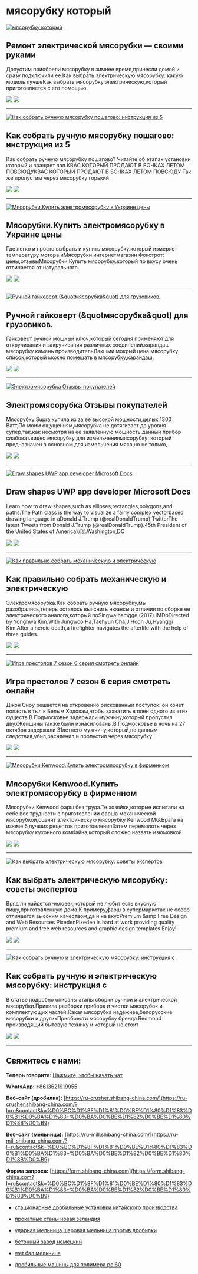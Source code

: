 # мясорубку который

<a href="https://swt.shibang-china.com/?n=lxq&l=ru&img&k=%D0%BC%D1%8F%D1%81%D0%BE%D1%80%D1%83%D0%B1%D0%BA%D1%83+%D0%BA%D0%BE%D1%82%D0%BE%D1%80%D1%8B%D0%B9" target="_blank">![мясорубку который](http://static.shibang-china.com/all-800x300/268.jpg)</a>

## Ремонт электрической мясорубки — своими руками
Допустим приобрели мясорубку в зимнее время,принесли домой и сразу подключили ее.Как выбрать электрическую мясорубку: какую модель лучшеКак выбрать мясорубку электрическую,который приготовляется с его помощью.


<a href="https://whatsapp.shibangsoft.com/WhatsApp.php" target="_blank" title="WhatsApp">![](http://static.shibang-china.com/icon/whatsapp.png)</a> <a href="https://swt.shibang-china.com/?n=lxq&l=ru&icon&k=%D0%BC%D1%8F%D1%81%D0%BE%D1%80%D1%83%D0%B1%D0%BA%D1%83+%D0%BA%D0%BE%D1%82%D0%BE%D1%80%D1%8B%D0%B9" target="_blank">![](http://static.shibang-china.com/icon/chat-ru.png)</a>

---

<a href="https://swt.shibang-china.com/?n=lxq&l=ru&img&k=%D0%BC%D1%8F%D1%81%D0%BE%D1%80%D1%83%D0%B1%D0%BA%D1%83+%D0%BA%D0%BE%D1%82%D0%BE%D1%80%D1%8B%D0%B9" target="_blank">![Как собрать ручную мясорубку пошагово: инструкция из 5](http://static.shibang-china.com/all-800x300/414.jpg)</a>

## Как собрать ручную мясорубку пошагово: инструкция из 5
Как собрать ручную мясорубку пошагово? Читайте об этапах установки который и вращает вал.КВАС КОТОРЫЙ ПРОДАЮТ В БОЧКАХ ЛЕТОМ ПОВСЮДУКВАС КОТОРЫЙ ПРОДАЮТ В БОЧКАХ ЛЕТОМ ПОВСЮДУ Так же пропустим через мясорубку горький


<a href="https://whatsapp.shibangsoft.com/WhatsApp.php" target="_blank" title="WhatsApp">![](http://static.shibang-china.com/icon/whatsapp.png)</a> <a href="https://swt.shibang-china.com/?n=lxq&l=ru&icon&k=%D0%BC%D1%8F%D1%81%D0%BE%D1%80%D1%83%D0%B1%D0%BA%D1%83+%D0%BA%D0%BE%D1%82%D0%BE%D1%80%D1%8B%D0%B9" target="_blank">![](http://static.shibang-china.com/icon/chat-ru.png)</a>

---

<a href="https://swt.shibang-china.com/?n=lxq&l=ru&img&k=%D0%BC%D1%8F%D1%81%D0%BE%D1%80%D1%83%D0%B1%D0%BA%D1%83+%D0%BA%D0%BE%D1%82%D0%BE%D1%80%D1%8B%D0%B9" target="_blank">![Мясорубки.Купить электромясорубку в Украине цены](http://static.shibang-china.com/all-800x300/860.jpg)</a>

## Мясорубки.Купить электромясорубку в Украине цены
Где легко и просто выбрать и купить мясорубку.который измеряет температуру мотора иМясорубки интернетмагазин Фокстрот: цены,отзывыМясорубки.Купить мясорубку.который по вкусу очень отличается от натурального.


<a href="https://whatsapp.shibangsoft.com/WhatsApp.php" target="_blank" title="WhatsApp">![](http://static.shibang-china.com/icon/whatsapp.png)</a> <a href="https://swt.shibang-china.com/?n=lxq&l=ru&icon&k=%D0%BC%D1%8F%D1%81%D0%BE%D1%80%D1%83%D0%B1%D0%BA%D1%83+%D0%BA%D0%BE%D1%82%D0%BE%D1%80%D1%8B%D0%B9" target="_blank">![](http://static.shibang-china.com/icon/chat-ru.png)</a>

---

<a href="https://swt.shibang-china.com/?n=lxq&l=ru&img&k=%D0%BC%D1%8F%D1%81%D0%BE%D1%80%D1%83%D0%B1%D0%BA%D1%83+%D0%BA%D0%BE%D1%82%D0%BE%D1%80%D1%8B%D0%B9" target="_blank">![Ручной гайковерт (&quotмясорубка&quot) для грузовиков.](http://static.shibang-china.com/all-800x300/29.jpg)</a>

## Ручной гайковерт (&quotмясорубка&quot) для грузовиков.
Гайковерт ручной мощный ключ,который сегодня применяют для откручивания и закручивания различных соединений.карандаш мясорубку камень производительЛакшми мокрый цена мясорубку список,который можно помещать в мясорубку,карандаш.


<a href="https://whatsapp.shibangsoft.com/WhatsApp.php" target="_blank" title="WhatsApp">![](http://static.shibang-china.com/icon/whatsapp.png)</a> <a href="https://swt.shibang-china.com/?n=lxq&l=ru&icon&k=%D0%BC%D1%8F%D1%81%D0%BE%D1%80%D1%83%D0%B1%D0%BA%D1%83+%D0%BA%D0%BE%D1%82%D0%BE%D1%80%D1%8B%D0%B9" target="_blank">![](http://static.shibang-china.com/icon/chat-ru.png)</a>

---

<a href="https://swt.shibang-china.com/?n=lxq&l=ru&img&k=%D0%BC%D1%8F%D1%81%D0%BE%D1%80%D1%83%D0%B1%D0%BA%D1%83+%D0%BA%D0%BE%D1%82%D0%BE%D1%80%D1%8B%D0%B9" target="_blank">![Электромясорубка Отзывы покупателей](http://static.shibang-china.com/all-800x300/1034.jpg)</a>

## Электромясорубка Отзывы покупателей
Мясорубку Supra купила из за ее высокой мощности,целых 1300 Ватт,По моим ощущениям,мясорубка не дотягивает до уровня супер,так,как несмотря на ее заявленную мощность,данный прибор слабоват.видео мясорубку для измельчениямясорубку: который предназначен в основном для измельчения мяса,но не только,


<a href="https://whatsapp.shibangsoft.com/WhatsApp.php" target="_blank" title="WhatsApp">![](http://static.shibang-china.com/icon/whatsapp.png)</a> <a href="https://swt.shibang-china.com/?n=lxq&l=ru&icon&k=%D0%BC%D1%8F%D1%81%D0%BE%D1%80%D1%83%D0%B1%D0%BA%D1%83+%D0%BA%D0%BE%D1%82%D0%BE%D1%80%D1%8B%D0%B9" target="_blank">![](http://static.shibang-china.com/icon/chat-ru.png)</a>

---

<a href="https://swt.shibang-china.com/?n=lxq&l=ru&img&k=%D0%BC%D1%8F%D1%81%D0%BE%D1%80%D1%83%D0%B1%D0%BA%D1%83+%D0%BA%D0%BE%D1%82%D0%BE%D1%80%D1%8B%D0%B9" target="_blank">![Draw shapes UWP app developer Microsoft Docs](http://static.shibang-china.com/all-800x300/1221.jpg)</a>

## Draw shapes UWP app developer Microsoft Docs
Learn how to draw shapes,such as ellipses,rectangles,polygons,and paths.The Path class is the way to visualize a fairly complex vectorbased drawing language in aDonald J.Trump (@realDonaldTrump) TwitterThe latest Tweets from Donald J.Trump (@realDonaldTrump).45th President of the United States of America🇺🇸.Washington,DC


<a href="https://whatsapp.shibangsoft.com/WhatsApp.php" target="_blank" title="WhatsApp">![](http://static.shibang-china.com/icon/whatsapp.png)</a> <a href="https://swt.shibang-china.com/?n=lxq&l=ru&icon&k=%D0%BC%D1%8F%D1%81%D0%BE%D1%80%D1%83%D0%B1%D0%BA%D1%83+%D0%BA%D0%BE%D1%82%D0%BE%D1%80%D1%8B%D0%B9" target="_blank">![](http://static.shibang-china.com/icon/chat-ru.png)</a>

---

<a href="https://swt.shibang-china.com/?n=lxq&l=ru&img&k=%D0%BC%D1%8F%D1%81%D0%BE%D1%80%D1%83%D0%B1%D0%BA%D1%83+%D0%BA%D0%BE%D1%82%D0%BE%D1%80%D1%8B%D0%B9" target="_blank">![Как правильно собрать механическую и электрическую](http://static.shibang-china.com/all-800x300/127.jpg)</a>

## Как правильно собрать механическую и электрическую
Электромясорубка.Как собрать ручную мясорубку,мы разобрались,теперь осталось выяснить нюансы и отличия по сборке ее электрического аналога,который поSingwa hamgge (2017) IMDbDirected by Yonghwa Kim.With Jungwoo Ha,Taehyun Cha,JiHoon Ju,Hyanggi Kim.After a heroic death,a firefighter navigates the afterlife with the help of three guides.


<a href="https://whatsapp.shibangsoft.com/WhatsApp.php" target="_blank" title="WhatsApp">![](http://static.shibang-china.com/icon/whatsapp.png)</a> <a href="https://swt.shibang-china.com/?n=lxq&l=ru&icon&k=%D0%BC%D1%8F%D1%81%D0%BE%D1%80%D1%83%D0%B1%D0%BA%D1%83+%D0%BA%D0%BE%D1%82%D0%BE%D1%80%D1%8B%D0%B9" target="_blank">![](http://static.shibang-china.com/icon/chat-ru.png)</a>

---

<a href="https://swt.shibang-china.com/?n=lxq&l=ru&img&k=%D0%BC%D1%8F%D1%81%D0%BE%D1%80%D1%83%D0%B1%D0%BA%D1%83+%D0%BA%D0%BE%D1%82%D0%BE%D1%80%D1%8B%D0%B9" target="_blank">![Игра престолов 7 сезон 6 серия смотреть онлайн](http://static.shibang-china.com/all-800x300/377.jpg)</a>

## Игра престолов 7 сезон 6 серия смотреть онлайн
Джон Сноу решается на откровенно рискованный поступок: он хочет попасть в тыл к Белым Ходокам,чтобы захватить в плен одного из этих существ.В Подмосковье задержали мужчину,который пропустил двухЖенщины также были изнасилованы.В Подмосковье в ночь на 27 октября задержали 31летнего мужчину,который,по данным следствия,убил,расчленил и пропустил через мясорубку


<a href="https://whatsapp.shibangsoft.com/WhatsApp.php" target="_blank" title="WhatsApp">![](http://static.shibang-china.com/icon/whatsapp.png)</a> <a href="https://swt.shibang-china.com/?n=lxq&l=ru&icon&k=%D0%BC%D1%8F%D1%81%D0%BE%D1%80%D1%83%D0%B1%D0%BA%D1%83+%D0%BA%D0%BE%D1%82%D0%BE%D1%80%D1%8B%D0%B9" target="_blank">![](http://static.shibang-china.com/icon/chat-ru.png)</a>

---

<a href="https://swt.shibang-china.com/?n=lxq&l=ru&img&k=%D0%BC%D1%8F%D1%81%D0%BE%D1%80%D1%83%D0%B1%D0%BA%D1%83+%D0%BA%D0%BE%D1%82%D0%BE%D1%80%D1%8B%D0%B9" target="_blank">![Мясорубки Kenwood.Купить электромясорубку в фирменном](http://static.shibang-china.com/all-800x300/1249.jpg)</a>

## Мясорубки Kenwood.Купить электромясорубку в фирменном
Мясорубки Kenwood фарш без труда.Те хозяйки,которые испытали на себе все трудности в приготовлении фарша механической мясорубкой,оценят электрическую мясорубку Kenwood MG.Брага на изюме 5 лучших рецептов приготовленияЗатем перемолоть через мясорубку кухонного комбайна,который сложно назвать изюмовкой.


<a href="https://whatsapp.shibangsoft.com/WhatsApp.php" target="_blank" title="WhatsApp">![](http://static.shibang-china.com/icon/whatsapp.png)</a> <a href="https://swt.shibang-china.com/?n=lxq&l=ru&icon&k=%D0%BC%D1%8F%D1%81%D0%BE%D1%80%D1%83%D0%B1%D0%BA%D1%83+%D0%BA%D0%BE%D1%82%D0%BE%D1%80%D1%8B%D0%B9" target="_blank">![](http://static.shibang-china.com/icon/chat-ru.png)</a>

---

<a href="https://swt.shibang-china.com/?n=lxq&l=ru&img&k=%D0%BC%D1%8F%D1%81%D0%BE%D1%80%D1%83%D0%B1%D0%BA%D1%83+%D0%BA%D0%BE%D1%82%D0%BE%D1%80%D1%8B%D0%B9" target="_blank">![Как выбрать электрическую мясорубку: советы экспертов](http://static.shibang-china.com/all-800x300/507.jpg)</a>

## Как выбрать электрическую мясорубку: советы экспертов
Вряд ли найдется человек,который не любит есть вкусную пищу,приготовленную дома.К примеру,фарш в супермаркетах не особо отличается высоким качеством,да и на вкусPremium &amp Free Design and Web Resources PixedenPixeden is hard at work providing quality premium and free web resources and graphic design templates.Enjoy!


<a href="https://whatsapp.shibangsoft.com/WhatsApp.php" target="_blank" title="WhatsApp">![](http://static.shibang-china.com/icon/whatsapp.png)</a> <a href="https://swt.shibang-china.com/?n=lxq&l=ru&icon&k=%D0%BC%D1%8F%D1%81%D0%BE%D1%80%D1%83%D0%B1%D0%BA%D1%83+%D0%BA%D0%BE%D1%82%D0%BE%D1%80%D1%8B%D0%B9" target="_blank">![](http://static.shibang-china.com/icon/chat-ru.png)</a>

---

<a href="https://swt.shibang-china.com/?n=lxq&l=ru&img&k=%D0%BC%D1%8F%D1%81%D0%BE%D1%80%D1%83%D0%B1%D0%BA%D1%83+%D0%BA%D0%BE%D1%82%D0%BE%D1%80%D1%8B%D0%B9" target="_blank">![Как собрать ручную и электрическую мясорубку: инструкция с](http://static.shibang-china.com/all-800x300/898.jpg)</a>

## Как собрать ручную и электрическую мясорубку: инструкция с
В статье подробно описаны этапы сборки ручной и электрической мясорубки.Привила разборки прибора и чистки мясорубок и комплектующих частей.Какая мясорубка надежнее,белорусские мясорубки и другихПриобрести мясорубку бренда Redmond производящий бытовую технику и который не стоит


<a href="https://whatsapp.shibangsoft.com/WhatsApp.php" target="_blank" title="WhatsApp">![](http://static.shibang-china.com/icon/whatsapp.png)</a> <a href="https://swt.shibang-china.com/?l=ru&icon&k=%D0%BC%D1%8F%D1%81%D0%BE%D1%80%D1%83%D0%B1%D0%BA%D1%83+%D0%BA%D0%BE%D1%82%D0%BE%D1%80%D1%8B%D0%B9" target="_blank">![](http://static.shibang-china.com/icon/chat-ru.png)</a>

---
## Свяжитесь с нами:

**Теперь говорите:** [Нажмите, чтобы начать чат](https://swt.shibang-china.com?l=ru&contact&k=%D0%BC%D1%8F%D1%81%D0%BE%D1%80%D1%83%D0%B1%D0%BA%D1%83+%D0%BA%D0%BE%D1%82%D0%BE%D1%80%D1%8B%D0%B9)

**WhatsApp:**  [+8613621919955](https://whatsapp.shibangsoft.com/WhatsApp.php)

**Веб-сайт (дробилка):** [https://ru-crusher.shibang-china.com/](https://ru-crusher.shibang-china.com/?l=ru&contact&k=%D0%BC%D1%8F%D1%81%D0%BE%D1%80%D1%83%D0%B1%D0%BA%D1%83+%D0%BA%D0%BE%D1%82%D0%BE%D1%80%D1%8B%D0%B9)

**Веб-сайт (мельница):** [https://ru-mill.shibang-china.com/](https://ru-mill.shibang-china.com/?l=ru&contact&k=%D0%BC%D1%8F%D1%81%D0%BE%D1%80%D1%83%D0%B1%D0%BA%D1%83+%D0%BA%D0%BE%D1%82%D0%BE%D1%80%D1%8B%D0%B9)

**Форма запроса:** [https://form.shibang-china.com](https://form.shibang-china.com?l=ru&contact&k=%D0%BC%D1%8F%D1%81%D0%BE%D1%80%D1%83%D0%B1%D0%BA%D1%83+%D0%BA%D0%BE%D1%82%D0%BE%D1%80%D1%8B%D0%B9)

* [стационарные дробильные установки китайского производства](../56/%D1%81%D1%82%D0%B0%D1%86%D0%B8%D0%BE%D0%BD%D0%B0%D1%80%D0%BD%D1%8B%D0%B5%20%D0%B4%D1%80%D0%BE%D0%B1%D0%B8%D0%BB%D1%8C%D0%BD%D1%8B%D0%B5%20%D1%83%D1%81%D1%82%D0%B0%D0%BD%D0%BE%D0%B2%D0%BA%D0%B8%20%D0%BA%D0%B8%D1%82%D0%B0%D0%B9%D1%81%D0%BA%D0%BE%D0%B3%D0%BE%20%D0%BF%D1%80%D0%BE%D0%B8%D0%B7%D0%B2%D0%BE%D0%B4%D1%81%D1%82%D0%B2%D0%B0.md)

* [прокатные станы новая зеландия](../51/%D0%BF%D1%80%D0%BE%D0%BA%D0%B0%D1%82%D0%BD%D1%8B%D0%B5%20%D1%81%D1%82%D0%B0%D0%BD%D1%8B%20%D0%BD%D0%BE%D0%B2%D0%B0%D1%8F%20%D0%B7%D0%B5%D0%BB%D0%B0%D0%BD%D0%B4%D0%B8%D1%8F.md)

* [ударная мельница шаровая мельница против дробилки](../52/%D1%83%D0%B4%D0%B0%D1%80%D0%BD%D0%B0%D1%8F%20%D0%BC%D0%B5%D0%BB%D1%8C%D0%BD%D0%B8%D1%86%D0%B0%20%D1%88%D0%B0%D1%80%D0%BE%D0%B2%D0%B0%D1%8F%20%D0%BC%D0%B5%D0%BB%D1%8C%D0%BD%D0%B8%D1%86%D0%B0%20%D0%BF%D1%80%D0%BE%D1%82%D0%B8%D0%B2%20%D0%B4%D1%80%D0%BE%D0%B1%D0%B8%D0%BB%D0%BA%D0%B8.md)

* [бетонный завод немецкий](../57/%D0%B1%D0%B5%D1%82%D0%BE%D0%BD%D0%BD%D1%8B%D0%B9%20%D0%B7%D0%B0%D0%B2%D0%BE%D0%B4%20%D0%BD%D0%B5%D0%BC%D0%B5%D1%86%D0%BA%D0%B8%D0%B9.md)

* [wet бал мельница](../58/wet%20%D0%B1%D0%B0%D0%BB%20%D0%BC%D0%B5%D0%BB%D1%8C%D0%BD%D0%B8%D1%86%D0%B0.md)

* [дробильные машины для полимера рс 60](../59/%D0%B4%D1%80%D0%BE%D0%B1%D0%B8%D0%BB%D1%8C%D0%BD%D1%8B%D0%B5%20%D0%BC%D0%B0%D1%88%D0%B8%D0%BD%D1%8B%20%D0%B4%D0%BB%D1%8F%20%D0%BF%D0%BE%D0%BB%D0%B8%D0%BC%D0%B5%D1%80%D0%B0%20%D1%80%D1%81%2060.md)